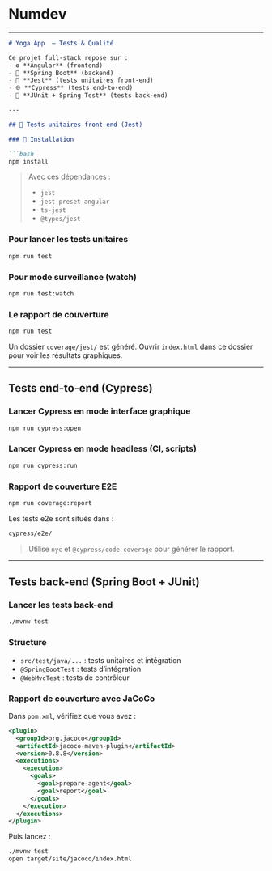 # Numdev
---

````markdown
# Yoga App  – Tests & Qualité

Ce projet full-stack repose sur :
- ⚙️ **Angular** (frontend)
- 🧩 **Spring Boot** (backend)
- 🧪 **Jest** (tests unitaires front-end)
- 🌐 **Cypress** (tests end-to-end)
- 🔬 **JUnit + Spring Test** (tests back-end)

---

## 🧪 Tests unitaires front-end (Jest)

### 🔧 Installation

```bash
npm install
````

> Avec ces dépendances :
>
> * `jest`
> * `jest-preset-angular`
> * `ts-jest`
> * `@types/jest`

### Pour lancer les tests unitaires

```bash
npm run test
```

### Pour mode surveillance (watch)

```bash
npm run test:watch
```

### Le rapport de couverture

```bash
npm run test
```

Un dossier `coverage/jest/` est généré. Ouvrir `index.html` dans ce dossier pour voir les résultats graphiques.

---

## Tests end-to-end (Cypress)

### Lancer Cypress en mode interface graphique

```bash
npm run cypress:open
```

### Lancer Cypress en mode headless (CI, scripts)

```bash
npm run cypress:run
```

### Rapport de couverture E2E

```bash
npm run coverage:report
```

Les tests e2e sont situés dans :

```bash
cypress/e2e/
```

> Utilise `nyc` et `@cypress/code-coverage` pour générer le rapport.

---

## Tests back-end (Spring Boot + JUnit)

### Lancer les tests back-end

```bash
./mvnw test
```

### Structure

* `src/test/java/...` : tests unitaires et intégration
* `@SpringBootTest` : tests d’intégration
* `@WebMvcTest` : tests de contrôleur

### Rapport de couverture avec JaCoCo

Dans `pom.xml`, vérifiez que vous avez :

```xml
<plugin>
  <groupId>org.jacoco</groupId>
  <artifactId>jacoco-maven-plugin</artifactId>
  <version>0.8.8</version>
  <executions>
    <execution>
      <goals>
        <goal>prepare-agent</goal>
        <goal>report</goal>
      </goals>
    </execution>
  </executions>
</plugin>
```

Puis lancez :

```bash
./mvnw test
open target/site/jacoco/index.html
```
